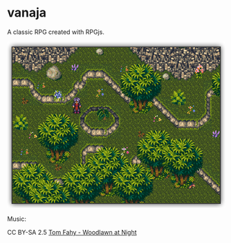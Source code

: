 vanaja
======

A classic RPG created with RPGjs.

![Screenshot](https://github.com/ni-c/vanaja/raw/master/screen.png)

Music:

CC BY-SA 2.5 [Tom Fahy - Woodlawn at Night](http://www.opsound.org/artist/tomfahy/) 